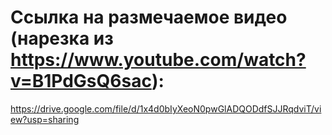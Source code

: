 # Ссылка на размечаемое видео (нарезка из https://www.youtube.com/watch?v=B1PdGsQ6sac): #
https://drive.google.com/file/d/1x4d0bIyXeoN0pwGlADQODdfSJJRqdviT/view?usp=sharing
